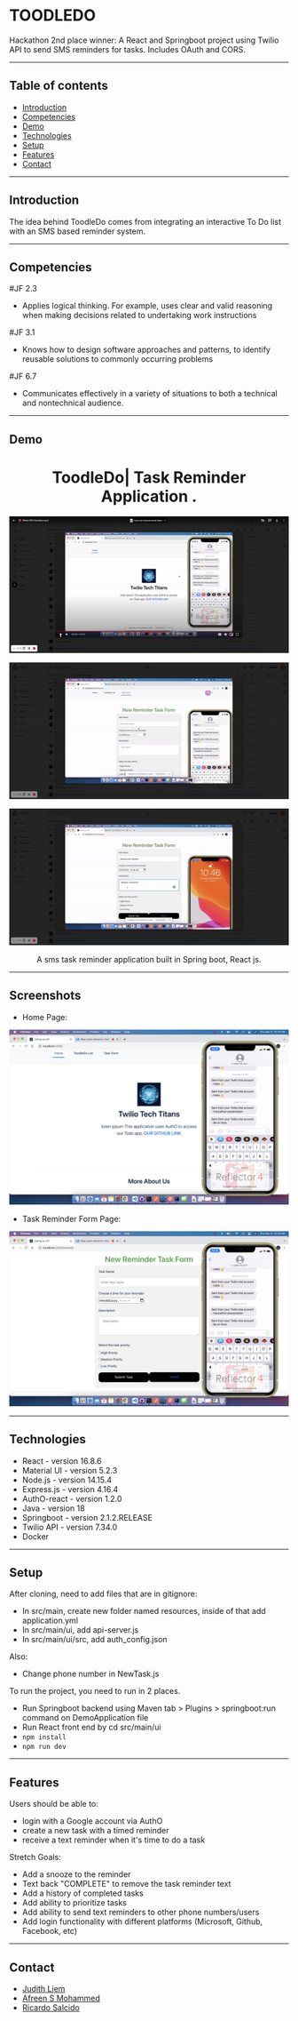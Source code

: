 # TOODLEDO

Hackathon 2nd place winner: A React and Springboot project using Twilio API to send SMS reminders for tasks. Includes OAuth and CORS.

---

## Table of contents

- [Introduction](#introduction)
- [Competencies](#competencies)
- [Demo](#demo)
- [Technologies](#technologies)
- [Setup](#setup)
- [Features](#features)
- [Contact](#contact)

---

## Introduction

The idea behind ToodleDo comes from integrating an interactive To Do list with an SMS based reminder system.

---

## Competencies

#JF 2.3

- Applies logical thinking. For example, uses clear and valid reasoning when making decisions related to undertaking work
  instructions

#JF 3.1

- Knows how to design software approaches and patterns, to identify reusable solutions to commonly occurring problems

#JF 6.7

- Communicates effectively in a variety of situations to both a technical and nontechnical audience.

---

## Demo

<h1 align="center">
   ToodleDo| Task Reminder Application .
</h1>

<div align="center">

![Demo1](todo1.gif)

![Demo2](todo2.gif)

![Demo3](todo3.gif)

 A sms task reminder application built in Spring boot, React js.
    
</div>



---

## Screenshots
* Home Page:

![1.png](./src/images/pic3.png)

* Task Reminder Form Page:

![5.png](./src/images/TwilioHackathon.png)




---

## Technologies

- React - version 16.8.6
- Material UI - version 5.2.3
- Node.js - version 14.15.4
- Express.js - version 4.16.4
- AuthO-react - version 1.2.0
- Java - version 18
- Springboot - version 2.1.2.RELEASE
- Twilio API - version 7.34.0
- Docker

---

## Setup

After cloning, need to add files that are in gitignore:

- In src/main, create new folder named resources, inside of that add application.yml
- In src/main/ui, add api-server.js
- In src/main/ui/src, add auth_config.json

Also:

- Change phone number in NewTask.js

To run the project, you need to run in 2 places.

- Run Springboot backend using Maven tab > Plugins > springboot:run command on DemoApplication file
- Run React front end by cd src/main/ui
- `npm install`
- `npm run dev`

---

## Features

Users should be able to:

- login with a Google account via AuthO
- create a new task with a timed reminder
- receive a text reminder when it's time to do a task

Stretch Goals:

- Add a snooze to the reminder
- Text back "COMPLETE" to remove the task reminder text
- Add a history of completed tasks
- Add ability to prioritize tasks
- Add ability to send text reminders to other phone numbers/users
- Add login functionality with different platforms (Microsoft, Github, Facebook, etc)

---

## Contact

- [Judith Liem](https://github.com/jjliem)
- [Afreen S Mohammed](https://github.com/afreensafdar)
- [Ricardo Salcido](https://github.com/RSalcido2019)
